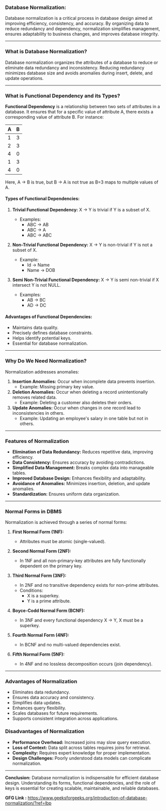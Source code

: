 ### Database Normalization: 

Database normalization is a critical process in database design aimed at improving efficiency, consistency, and accuracy. By organizing data to reduce redundancy and dependency, normalization simplifies management, ensures adaptability to business changes, and improves database integrity.

---

### **What is Database Normalization?**
Database normalization organizes the attributes of a database to reduce or eliminate data redundancy and inconsistency. Reducing redundancy minimizes database size and avoids anomalies during insert, delete, and update operations.

---

### **What is Functional Dependency and its Types?**
**Functional Dependency** is a relationship between two sets of attributes in a database. It ensures that for a specific value of attribute A, there exists a corresponding value of attribute B. For instance:

| A | B |
|---|---|
| 1 | 3 |
| 2 | 3 |
| 4 | 0 |
| 1 | 3 |
| 4 | 0 |

Here, A -> B is true, but B -> A is not true as B=3 maps to multiple values of A.

#### **Types of Functional Dependencies:**
1. **Trivial Functional Dependency:**
   X -> Y is trivial if Y is a subset of X.
   - Examples:
     - ABC -> AB
     - ABC -> A
     - ABC -> ABC

2. **Non-Trivial Functional Dependency:**
   X -> Y is non-trivial if Y is not a subset of X.
   - Example:
     - Id -> Name
     - Name -> DOB

3. **Semi Non-Trivial Functional Dependency:**
   X -> Y is semi non-trivial if X intersect Y is not NULL.
   - Examples:
     - AB -> BC
     - AD -> DC

#### **Advantages of Functional Dependencies:**
- Maintains data quality.
- Precisely defines database constraints.
- Helps identify potential keys.
- Essential for database normalization.

---

### **Why Do We Need Normalization?**
Normalization addresses anomalies:
1. **Insertion Anomalies:** Occur when incomplete data prevents insertion.
   - Example: Missing primary key value.
2. **Deletion Anomalies:** Occur when deleting a record unintentionally removes related data.
   - Example: Deleting a customer also deletes their orders.
3. **Update Anomalies:** Occur when changes in one record lead to inconsistencies in others.
   - Example: Updating an employee's salary in one table but not in others.

---

### **Features of Normalization**
- **Elimination of Data Redundancy:** Reduces repetitive data, improving efficiency.
- **Data Consistency:** Ensures accuracy by avoiding contradictions.
- **Simplified Data Management:** Breaks complex data into manageable tables.
- **Improved Database Design:** Enhances flexibility and adaptability.
- **Avoidance of Anomalies:** Minimizes insertion, deletion, and update anomalies.
- **Standardization:** Ensures uniform data organization.

---

### **Normal Forms in DBMS**
Normalization is achieved through a series of normal forms:

1. **First Normal Form (1NF):**
   - Attributes must be atomic (single-valued).

2. **Second Normal Form (2NF):**
   - In 1NF and all non-primary-key attributes are fully functionally dependent on the primary key.

3. **Third Normal Form (3NF):**
   - In 2NF and no transitive dependency exists for non-prime attributes.
   - Conditions:
     - X is a superkey.
     - Y is a prime attribute.

4. **Boyce-Codd Normal Form (BCNF):**
   - In 3NF and every functional dependency X -> Y, X must be a superkey.

5. **Fourth Normal Form (4NF):**
   - In BCNF and no multi-valued dependencies exist.

6. **Fifth Normal Form (5NF):**
   - In 4NF and no lossless decomposition occurs (join dependency).

---


### **Advantages of Normalization**
- Eliminates data redundancy.
- Ensures data accuracy and consistency.
- Simplifies data updates.
- Enhances query flexibility.
- Scales databases for future requirements.
- Supports consistent integration across applications.

### **Disadvantages of Normalization**
- **Performance Overhead:** Increased joins may slow query execution.
- **Loss of Context:** Data split across tables requires joins for retrieval.
- **Complexity:** Requires expert knowledge for proper implementation.
- **Design Challenges:** Poorly understood data models can complicate normalization.

---

**Conclusion:**
Database normalization is indispensable for efficient database design. Understanding its forms, functional dependencies, and the role of keys is essential for creating scalable, maintainable, and reliable databases.

**GFG Link :** https://www.geeksforgeeks.org/introduction-of-database-normalization/?ref=lbp
